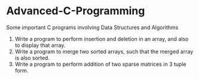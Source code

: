 # Advanced-C-Programming
Some important C programs involving Data Structures and Algorithms
1. Write a program to perform insertion and deletion in an array, and also to display that array.
2. Write a program to merge two sorted arrays, such that the merged array is also sorted.
3. Write a program to perform addition of two sparse matrices in 3 tuple form.

